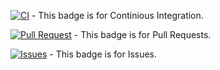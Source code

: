 [![CI](https://github.com/aryaparasharmrt/PyhtonPro/actions/workflows/main.yml/badge.svg)](https://github.com/aryaparasharmrt/PyhtonPro/actions/workflows/main.yml) - This badge is for Continious Integration.

[![Pull Request](https://img.shields.io/github/issues-pr/aryaparasharmrt/PyhtonPro)](https://github.com/aryaparasharmrt/PyhtonPro/pulls) - This badge is for Pull Requests.

[![Issues](https://img.shields.io/github/issues/aryaparasharmrt/PythonPro)](https://github.com/aryaparasharmrt/PyhtonPro/issues) - This badge is for Issues.
